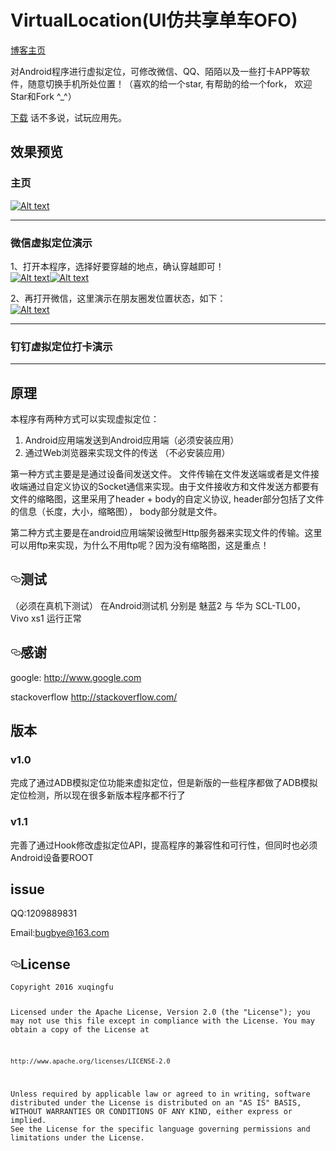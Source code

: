 

<h1>VirtualLocation(UI仿共享单车OFO)</h1>
<p><a href="http://www.littlerich.top/">博客主页</a></p>
<p>对Android程序进行虚拟定位，可修改微信、QQ、陌陌以及一些打卡APP等软件，随意切换手机所处位置！（喜欢的给一个star, 有帮助的给一个fork， 欢迎Star和Fork ^_^）</p>
<p><a href="https://github.com/littleRich/VirtualLocation/blob/master/virtuallocation-release.apk">下载</a> 话不多说，试玩应用先。</p>

<h2>效果预览</h2>
<h3>主页</h3>
<div>
   <a href="https://github.com/littleRich/VirtualLocation/blob/master/ShotScreen/app_index.gif" target="_blank">
      <img src="https://github.com/littleRich/VirtualLocation/blob/master/ShotScreen/app_index.gif" alt="Alt text" style="max-width:100%;">
   </a>
</div>











----------


<h3>微信虚拟定位演示</h3>

1、打开本程序，选择好要穿越的地点，确认穿越即可！<br/>
<a href="https://github.com/littleRich/VirtualLocation/blob/master/ShotScreen/location_xianggang.png" target="_blank"><img src="https://github.com/littleRich/VirtualLocation/blob/master/ShotScreen/location_xianggang.png?raw=true" alt="Alt text" style="max-width:100%;"></a><a href="https://github.com/littleRich/VirtualLocation/blob/master/ShotScreen/location_xinjiang.png?raw=true" target="_blank"><img src="https://github.com/littleRich/VirtualLocation/blob/master/ShotScreen/location_xinjiang.png?raw=true" alt="Alt text" style="max-width:100%;"></a><br/>

2、再打开微信，这里演示在朋友圈发位置状态，如下：<br/>
<a href="https://github.com/littleRich/VirtualLocation/blob/master/ShotScreen/location_result.png?raw=true" target="_blank"><img src="https://github.com/littleRich/VirtualLocation/blob/master/ShotScreen/location_result.png?raw=true" alt="Alt text" style="max-width:100%;"></a>

----------

<h3>钉钉虚拟定位打卡演示</h3>


























----------


<h2>原理</h2>
<p>本程序有两种方式可以实现虚拟定位：</p>
<ol>
<li>Android应用端发送到Android应用端（必须安装应用）</li>
<li>通过Web浏览器来实现文件的传送 （不必安装应用）</li>
</ol>
<p>第一种方式主要是是通过设备间发送文件。 文件传输在文件发送端或者是文件接收端通过自定义协议的Socket通信来实现。由于文件接收方和文件发送方都要有文件的缩略图，这里采用了header + body的自定义协议, header部分包括了文件的信息（长度，大小，缩略图）， body部分就是文件。</p>
<p>第二种方式主要是在android应用端架设微型Http服务器来实现文件的传输。这里可以用ftp来实现，为什么不用ftp呢？因为没有缩略图，这是重点！</p>
<h2><a id="user-content-测试" class="anchor" href="#测试" aria-hidden="true"><svg aria-hidden="true" class="octicon octicon-link" height="16" version="1.1" viewBox="0 0 16 16" width="16"><path fill-rule="evenodd" d="M4 9h1v1H4c-1.5 0-3-1.69-3-3.5S2.55 3 4 3h4c1.45 0 3 1.69 3 3.5 0 1.41-.91 2.72-2 3.25V8.59c.58-.45 1-1.27 1-2.09C10 5.22 8.98 4 8 4H4c-.98 0-2 1.22-2 2.5S3 9 4 9zm9-3h-1v1h1c1 0 2 1.22 2 2.5S13.98 12 13 12H9c-.98 0-2-1.22-2-2.5 0-.83.42-1.64 1-2.09V6.25c-1.09.53-2 1.84-2 3.25C6 11.31 7.55 13 9 13h4c1.45 0 3-1.69 3-3.5S14.5 6 13 6z"></path></svg></a>测试</h2>
<p>（必须在真机下测试）
在Android测试机 分别是 魅蓝2 与  华为 SCL-TL00， Vivo xs1 运行正常</p>
<h2><a id="user-content-感谢" class="anchor" href="#感谢" aria-hidden="true"><svg aria-hidden="true" class="octicon octicon-link" height="16" version="1.1" viewBox="0 0 16 16" width="16"><path fill-rule="evenodd" d="M4 9h1v1H4c-1.5 0-3-1.69-3-3.5S2.55 3 4 3h4c1.45 0 3 1.69 3 3.5 0 1.41-.91 2.72-2 3.25V8.59c.58-.45 1-1.27 1-2.09C10 5.22 8.98 4 8 4H4c-.98 0-2 1.22-2 2.5S3 9 4 9zm9-3h-1v1h1c1 0 2 1.22 2 2.5S13.98 12 13 12H9c-.98 0-2-1.22-2-2.5 0-.83.42-1.64 1-2.09V6.25c-1.09.53-2 1.84-2 3.25C6 11.31 7.55 13 9 13h4c1.45 0 3-1.69 3-3.5S14.5 6 13 6z"></path></svg></a>感谢</h2>
<p>google: <a href="http://www.google.com">http://www.google.com</a></p>
<p>stackoverflow  <a href="http://stackoverflow.com/">http://stackoverflow.com/</a></p>






<h2>版本</h2>
<h3>v1.0</h3>
<p>完成了通过ADB模拟定位功能来虚拟定位，但是新版的一些程序都做了ADB模拟定位检测，所以现在很多新版本程序都不行了</p>
<h3>v1.1</h3>
<p>完善了通过Hook修改虚拟定位API，提高程序的兼容性和可行性，但同时也必须Android设备要ROOT</p>

<h2>issue</h2>
<p>QQ:1209889831</p>
<p>Email:<a href="mailto:bugbye@163.com">bugbye@163.com</a></p>
<h2><a id="user-content-license" class="anchor" href="#license" aria-hidden="true"><svg aria-hidden="true" class="octicon octicon-link" height="16" version="1.1" viewBox="0 0 16 16" width="16"><path fill-rule="evenodd" d="M4 9h1v1H4c-1.5 0-3-1.69-3-3.5S2.55 3 4 3h4c1.45 0 3 1.69 3 3.5 0 1.41-.91 2.72-2 3.25V8.59c.58-.45 1-1.27 1-2.09C10 5.22 8.98 4 8 4H4c-.98 0-2 1.22-2 2.5S3 9 4 9zm9-3h-1v1h1c1 0 2 1.22 2 2.5S13.98 12 13 12H9c-.98 0-2-1.22-2-2.5 0-.83.42-1.64 1-2.09V6.25c-1.09.53-2 1.84-2 3.25C6 11.31 7.55 13 9 13h4c1.45 0 3-1.69 3-3.5S14.5 6 13 6z"></path></svg></a>License</h2>
<pre><code>Copyright 2016 xuqingfu

Licensed under the Apache License, Version 2.0 (the "License");
you may not use this file except in compliance with the License.
You may obtain a copy of the License at

    http://www.apache.org/licenses/LICENSE-2.0

Unless required by applicable law or agreed to in writing, software
distributed under the License is distributed on an "AS IS" BASIS,
WITHOUT WARRANTIES OR CONDITIONS OF ANY KIND, either express or implied.
See the License for the specific language governing permissions and
limitations under the License.
</code></pre>
</article>
  </div>

</div>






